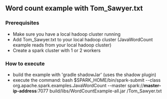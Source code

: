 ## Word count example with Tom_Sawyer.txt

### Prerequisites

* Make sure you have a local hadoop cluster running
* Add Tom_Sawyer.txt to your local hadoop cluster (JavaWordCount example reads from your local hadoop cluster)
* Create a spark cluster with 1 or 2 workers


### How to execute

* build the example with 'gradle shadowJar' (uses the shadow plugin)
* execute the command: bash $SPARK_HOME/bin/spark-submit --class org.apache.spark.examples.JavaWordCount --master spark://**master-ip-address**:7077 build/libs/WordCountExample-all.jar /Tom_Sawyer.txt
